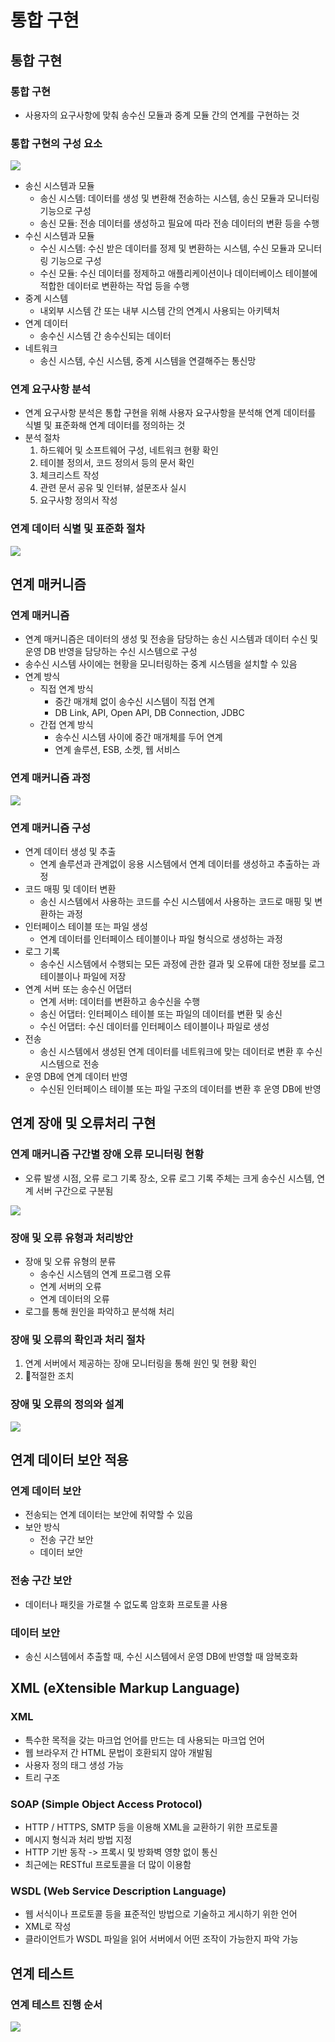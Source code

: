 # 통합 구현

## 통합 구현

### 통합 구현

- 사용자의 요구사항에 맞춰 송수신 모듈과 중계 모듈 간의 연계를 구현하는 것

### 통합 구현의 구성 요소

![](https://i.imgur.com/juy7m9y.png)

- 송신 시스템과 모듈
	- 송신 시스템: 데이터를 생성 및 변환해 전송하는 시스템, 송신 모듈과 모니터링 기능으로 구성
	- 송신 모듈: 전송 데이터를 생성하고 필요에 따라 전송 데이터의 변환 등을 수행
- 수신 시스템과 모듈
	- 수신 시스템: 수신 받은 데이터를 정제 및 변환하는 시스템, 수신 모듈과 모니터링 기능으로 구성
	- 수신 모듈: 수신 데이터를 정제하고 애플리케이션이나 데이터베이스 테이블에 적합한 데이터로 변환하는 작업 등을 수행
- 중계 시스템
	- 내외부 시스템 간 또는 내부 시스템 간의 연계시 사용되는 아키텍처
- 연계 데이터
	- 송수신 시스템 간 송수신되는 데이터
- 네트워크
	- 송신 시스템, 수신 시스템, 중계 시스템을 연결해주는 통신망

### 연계 요구사항 분석

- 연계 요구사항 분석은 통합 구현을 위해 사용자 요구사항을 분석해 연계 데이터를 식별 및 표준화해 연계 데이터를 정의하는 것
- 분석 절차
	1. 하드웨어 및 소프트웨어 구성, 네트워크 현황 확인
	2. 테이블 정의서, 코드 정의서 등의 문서 확인
	3. 체크리스트 작성
	4. 관련 문서 공유 및 인터뷰, 설문조사 실시
	5. 요구사항 정의서 작성

### 연계 데이터 식별 및 표준화 절차

![](https://i.imgur.com/xRcSc5h.png)
## 연계 매커니즘

### 연계 매커니즘

- 연계 매커니즘은 데이터의 생성 및 전송을 담당하는 송신 시스템과 데이터 수신 및 운영 DB 반영을 담당하는 수신 시스템으로 구성
- 송수신 시스템 사이에는 현황을 모니터링하는 중계 시스템을 설치할 수 있음
- 연계 방식
	- 직접 연계 방식
		- 중간 매개체 없이 송수신 시스템이 직접 연계
		- DB Link, API, Open API, DB Connection, JDBC
	- 간접 연계 방식
		- 송수신 시스템 사이에 중간 매개체를 두어 연계
		- 연계 솔루션, ESB, 소켓, 웹 서비스

### 연계 매커니즘 과정

![](https://i.imgur.com/orVEPIx.png)

### 연계 매커니즘 구성

- 연계 데이터 생성 및 추출
	- 연계 솔루션과 관계없이 응용 시스템에서 연계 데이터를 생성하고 추출하는 과정
- 코드 매핑 및 데이터 변환
	- 송신 시스템에서 사용하는 코드를 수신 시스템에서 사용하는 코드로 매핑 및 변환하는 과정
- 인터페이스 테이블 또는 파일 생성
	- 연계 데이터를 인터페이스 테이블이나 파일 형식으로 생성하는 과정
- 로그 기록
	- 송수신 시스템에서 수행되는 모든 과정에 관한 결과 및 오류에 대한 정보를 로그 테이블이나 파일에 저장
- 연계 서버 또는 송수신 어댑터
	- 연계 서버: 데이터를 변환하고 송수신을 수행
	- 송신 어댑터: 인터페이스 테이블 또는 파일의 데이터를 변환 및 송신
	- 수신 어댑터: 수신 데이터를 인터페이스 테이블이나 파일로 생성
- 전송
	- 송신 시스템에서 생성된 연계 데이터를 네트워크에 맞는 데이터로 변환 후 수신 시스템으로 전송
- 운영 DB에 연계 데이터 반영
	- 수신된 인터페이스 테이블 또는 파일 구조의 데이터를 변환 후 운영 DB에 반영

## 연계 장애 및 오류처리 구현

### 연계 매커니즘 구간별 장애 오류 모니터링 현황

- 오류 발생 시점, 오류 로그 기록 장소, 오류 로그 기록 주체는 크게 송수신 시스템, 연계 서버 구간으로 구분됨

![](https://i.imgur.com/eEvCDqE.png)

### 장애 및 오류 유형과 처리방안

- 장애 및 오류 유형의 분류
	- 송수신 시스템의 연계 프로그램 오류
	- 연계 서버의 오류
	- 연계 데이터의 오류
- 로그를 통해 원인을 파악하고 분석해 처리

### 장애 및 오류의 확인과 처리 절차

1. 연계 서버에서 제공하는 장애 모니터링을 통해 원인 및 현황 확인
2. 적절한 조치

### 장애 및 오류의 정의와 설계

![](https://i.imgur.com/tzLxssb.png)

## 연계 데이터 보안 적용

### 연계 데이터 보안

- 전송되는 연계 데이터는 보안에 취약할 수 있음
- 보안 방식
	- 전송 구간 보안
	- 데이터 보안

### 전송 구간 보안

- 데이터나 패킷을 가로챌 수 없도록 암호화 프로토콜 사용

### 데이터 보안

- 송신 시스템에서 추출할 때, 수신 시스템에서 운영 DB에 반영할 때 암복호화

## XML (eXtensible Markup Language)

### XML

- 특수한 목적을 갖는 마크업 언어를 만드는 데 사용되는 마크업 언어
- 웹 브라우저 간 HTML 문법이 호환되지 않아 개발됨
- 사용자 정의 태그 생성 가능
- 트리 구조

### SOAP (Simple Object Access Protocol)

- HTTP / HTTPS, SMTP 등을 이용해 XML을 교환하기 위한 프로토콜
- 메시지 형식과 처리 방법 지정
- HTTP 기반 동작 -> 프록시 및 방화벽 영향 없이 통신
- 최근에는 RESTful 프로토콜을 더 많이 이용함

### WSDL (Web Service Description Language)

- 웹 서식이나 프로토콜 등을 표준적인 방법으로 기술하고 게시하기 위한 언어
- XML로 작성
- 클라이언트가 WSDL 파일을 읽어 서버에서 어떤 조작이 가능한지 파악 가능

## 연계 테스트

### 연계 테스트 진행 순서

![](https://i.imgur.com/cLmxBqE.png)

